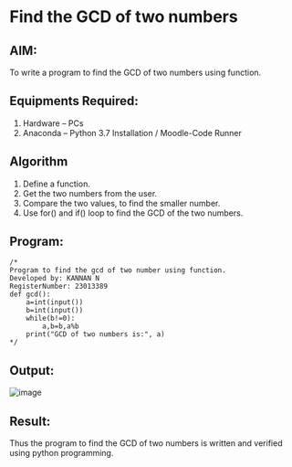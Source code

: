 # Find the GCD of two numbers

## AIM:
To write a program to find the GCD of two numbers using function.

## Equipments Required:
1. Hardware – PCs
2. Anaconda – Python 3.7 Installation / Moodle-Code Runner

## Algorithm
1. Define a function.
2. Get the two numbers from the user.
3. Compare the two values, to find the smaller number.
4. Use for() and if() loop to find the GCD of the two numbers.

## Program:
```
/*
Program to find the gcd of two number using function.
Developed by: KANNAN N
RegisterNumber: 23013389
def gcd():
    a=int(input())
    b=int(input())
    while(b!=0):
        a,b=b,a%b
    print("GCD of two numbers is:", a)    
*/
```

## Output:
![image](https://github.com/kannan-nagaraju/GCD-of-two-numbers/assets/145742755/060e0386-ffd0-49a8-95e4-fb6744fabdb0)




## Result:
Thus the program to find the GCD of two numbers is written and verified using python programming.
